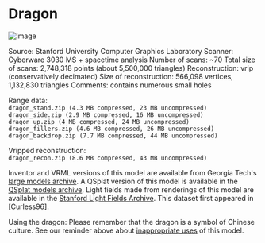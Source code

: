 # Dragon

![image](http://graphics.stanford.edu/data/3Dscanrep/dragon.gif)

Source: Stanford University Computer Graphics Laboratory
Scanner: Cyberware 3030 MS + spacetime analysis
Number of scans: ~70
Total size of scans: 2,748,318 points (about 5,500,000 triangles)
Reconstruction: vrip (conservatively decimated)
Size of reconstruction: 566,098 vertices, 1,132,830 triangles
Comments: contains numerous small holes

Range data:\
    `dragon_stand.zip (4.3 MB compressed, 23 MB uncompressed)`\
    `dragon_side.zip (2.9 MB compressed, 16 MB uncompressed)`\
    `dragon_up.zip (4 MB compressed, 24 MB uncompressed)`\
    `dragon_fillers.zip (4.6 MB compressed, 26 MB uncompressed)`\
    `dragon_backdrop.zip (7.7 MB compressed, 44 MB uncompressed)`

Vripped reconstruction:\
    `dragon_recon.zip (8.6 MB compressed, 43 MB uncompressed)`

Inventor and VRML versions of this model are available from Georgia Tech's [large models archive](http://www.cc.gatech.edu/projects/large_models).
A QSplat version of this model is available in the [QSplat models archive](http://graphics.stanford.edu/data/qsplat/).
Light fields made from renderings of this model are available in the [Stanford Light Fields Archive](http://graphics.stanford.edu/software/lightpack/lifs.html).
This dataset first appeared in [Curless96].

Using the dragon: Please remember that the dragon is a symbol of Chinese culture. See our reminder above about [inappropriate uses](http://graphics.stanford.edu/data/3Dscanrep/#uses) of this model.  